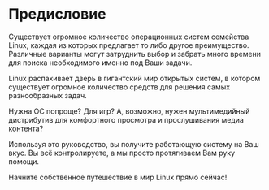# Предисловие

Существует огромное количество операционных систем семейства Linux, каждая из которых предлагает то либо другое преимущество. Различные варианты могут затруднить выбор и забрать много времени для поиска необходимого именно под Ваши задачи.

Linux распахивает дверь в гигантский мир открытых систем, в котором существует огромное количество средств для решения самых разнообразных задач.

Нужна ОС попроще? Для игр? А, возможно, нужен мультимедийный дистрибутив для комфортного просмотра и прослушивания медиа контента? 

Используя это руководство, вы получите работающую систему на Ваш вкус. Вы всё контролируете, а мы просто протягиваем Вам руку помощи.

Начните собственное путешествие в мир Linux прямо сейчас!
